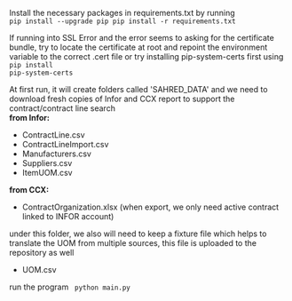Install the necessary packages in requirements.txt by running
<code>
pip install --upgrade pip
pip install -r requirements.txt
</code>

If running into SSL Error and the error seems to asking for the certificate bundle, try to locate the certificate at root and repoint the environment variable to the correct .cert file or try installing pip-system-certs first using
<code>pip install pip-system-certs</code>

At first run, it will create folders called 'SAHRED_DATA' and we need to download fresh copies of Infor and CCX report to support the contract/contract line search <br>
**from Infor:**
* ContractLine.csv
* ContractLineImport.csv
* Manufacturers.csv
* Suppliers.csv
* ItemUOM.csv

**from CCX:**
* ContractOrganization.xlsx (when export, we only need active contract linked to INFOR account)

under this folder, we also will need to keep a fixture file which helps to translate the UOM from multiple sources, this file is uploaded to the repository as well
* UOM.csv

run the program
<code>
python main.py
</code>

